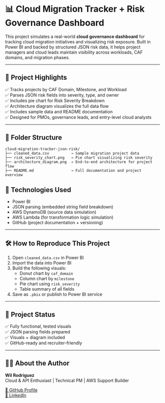 
# 📊 Cloud Migration Tracker + Risk Governance Dashboard

This project simulates a real-world **cloud governance dashboard** for tracking cloud migration initiatives and visualizing risk exposure. Built in Power BI and backed by structured JSON risk data, it helps project managers and cloud leads maintain visibility across workloads, CAF domains, and migration phases.

---

## 🚀 Project Highlights

✅ Tracks projects by CAF Domain, Milestone, and Workload  
✅ Parses JSON risk fields into severity, type, and owner  
✅ Includes pie chart for Risk Severity Breakdown  
✅ Architecture diagram visualizes the full data flow  
✅ Includes sample data and README documentation  
✅ Designed for PMOs, governance leads, and entry-level cloud analysts

---

## 📁 Folder Structure

```
cloud-migration-tracker-json-risk/
├── cleaned_data.csv          → Sample migration project data
├── risk_severity_chart.png   → Pie chart visualizing risk severity
├── architecture_diagram.png  → End-to-end architecture for project flow
├── README.md                 → Full documentation and project overview
```


## 🧰 Technologies Used

- Power BI
- JSON parsing (embedded string field breakdown)
- AWS DynamoDB (source data simulation)
- AWS Lambda (for transformation logic simulation)
- GitHub (project documentation + versioning)

---

## 🛠️ How to Reproduce This Project

1. Open `cleaned_data.csv` in Power BI  
2. Import the data into Power BI  
3. Build the following visuals:
   - Donut chart by `caf_domain`
   - Column chart by `milestone`
   - Pie chart using `risk_severity`
   - Table summary of all fields
4. Save as `.pbix` or publish to Power BI service

---

## 🎯 Project Status

✅ Fully functional, tested visuals  
✅ JSON parsing fields prepared  
✅ Visuals + diagram included  
✅ GitHub-ready and recruiter-friendly

---

## 👨‍💻 About the Author

**Wil Rodriguez**  
Cloud & API Enthusiast | Technical PM | AWS Support Builder

[📁 GitHub Profile](https://github.com/rodriguezwil)  
[🔗 LinkedIn](https://www.linkedin.com/in/wil-rodriguez/)
